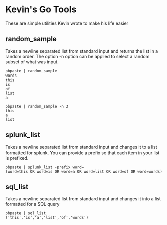 # Kevin's Go Tools
These are simple utilities Kevin wrote to make his life easier

## random_sample
Takes a newline separated list from standard input and returns the list in a random 
order. The option -n option can be applied to select a random subset of what was input.

```
pbpaste | random_sample
words
this
is
of
list
a
```

```
pbpaste | random_sample -n 3
this
a
list
```

## splunk_list
Takes a newline separated list from standard input and changes it to a list formatted
for splunk. You can provide a prefix so that each item in your list is prefixed.

```
pbpaste | splunk_list -prefix word=
(word=this OR word=is OR word=a OR word=list OR word=of OR word=words)
```

## sql_list
Takes a newline separated list from standard input and changes it into a list formatted
for a SQL query

```
pbpaste | sql_list
('this','is','a','list','of','words')
```